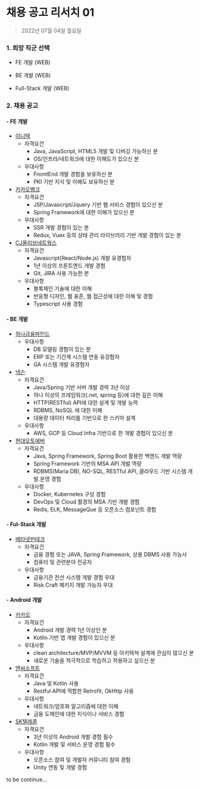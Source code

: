 # 채용 공고 리서치 01

> 2022년 07월 04일 월요일



### 1. 희망 직군 선택

- FE 개발 (WEB)

- BE 개발 (WEB)

- Full-Stack 개발 (WEB)

  

### 2. 채용 공고

####   - FE 개발

- [이니텍](https://www.jobkorea.co.kr/Recruit/GI_Read/38837638?rPageCode=SL)
  - 자격요건
    - Java, JavaScript, HTML5 개발 및 디버깅 가능하신 분
    - OS/인프라/네트워크에 대한 이해도가 있으신 분
  - 우대사항
    - FromtEnd 개발 경험을 보유하신 분
    - PKI 기반 지식 및 이해도 보유하신 분
- [카카오뱅크](https://www.jobkorea.co.kr/Recruit/GI_Read/38916473?Oem_Code=C1&logpath=1&stext=%ED%94%84%EB%A1%A0%ED%8A%B8%EC%97%94%EB%93%9C%20%EA%B0%9C%EB%B0%9C&listno=1)
  - 자격요건
    - JSP/Javascript/Jquery 기반 웹 서비스 경험이 있으신 분
    - Spring Framework에 대한 이해가 있으신 분
  - 우대사항
    - SSR 개발 경험이 있는 분
    - Redux, Vuex 등의 상태 관리 라이브러리 기반 개발 경험이 있는 분
- [CJ올리브네트웍스](https://www.jobkorea.co.kr/Recruit/GI_Read/38808578?Oem_Code=C1&logpath=1&stext=%ED%94%84%EB%A1%A0%ED%8A%B8%EC%97%94%EB%93%9C%20%EA%B0%9C%EB%B0%9C&listno=3)
  - 자격요건
    - Javascript(React/Node.js) 개발 유경험자
    - 1년 이상의 프론트엔드 개발 경험
    - Git, JIRA 사용 가능한 분
  - 우대사항
    - 블록체인 기술에 대한 이해
    - 반응형 디자인, 웹 표준, 웹 접근성에 대한 이해 및 경험
    - Typescript 사용 경험

####   - BE 개발

- [하나금융파인드](https://www.jobkorea.co.kr/Recruit/GI_Read/38712460?Oem_Code=C1&logpath=1&stext=%EB%B0%B1%EC%97%94%EB%93%9C%20%EA%B0%9C%EB%B0%9C&listno=7)
  - 우대사항
    - DB 모델링 경험이 있는 분
    - ERP 또는 기간계 시스템 연동 유겅험자
    - GA 시스템 개발 유경험자
- [넥슨](https://www.jobkorea.co.kr/Recruit/GI_Read/38725324?Oem_Code=C1&logpath=1&stext=%EB%B0%B1%EC%97%94%EB%93%9C%20%EA%B0%9C%EB%B0%9C&listno=57)
  - 자격요건
    - Java/Spring 기반 서버 개발 경력 3년 이상
    - 하나 이상의 프레임워크(.net, spring 등)에 대한 깊은 이해
    - HTTP(RESTful) API에 대한 설계 및 개발 능력
    - RDBMS, NoSQL 에 대한 이해
    - 대용량 데이터 처리를 기반으로 한 스키마 설계
  - 우대사항
    - AWS, GCP 등 Cloud Infra 기반으로 한 개발 경험이 있으신 분
- [현대오토에버](https://www.jobkorea.co.kr/Recruit/GI_Read/38123926?Oem_Code=C1&logpath=1&stext=%EB%B0%B1%EC%97%94%EB%93%9C%20%EA%B0%9C%EB%B0%9C&listno=56)
  - 자격요건
    - Java, Spring Framework, Spring Boot 활용한 백엔드 개발 역량
    - Spring Framework 기반의 MSA API 개발 역량
    - RDBMS(Maria DB), NO-SQL, RESTful API, 클라우드 기반 시스템 개발.운영 경험
  - 우대사항
    - Docker, Kubernetes 구성 경험
    - DevOps 및 Cloud 활경의 MSA 기반 개발 경험
    - Redis, ELK, MessageQue 등 오픈소스 컴포넌트 경험

####   - Ful-Stack 개발

- [메타넷핀테크](https://www.jobkorea.co.kr/Recruit/GI_Read/38201421?Oem_Code=C1&logpath=1&stext=%ED%92%80%EC%8A%A4%ED%83%9D%20%EA%B0%9C%EB%B0%9C&listno=1)
  - 자격요건
    - 금융 경험 또는 JAVA, Spring Framework, 상용 DBMS 사용 가능사
    - 컴퓨터 및 관련분야 전공자
  - 우대사항
    - 금융기관 전산 시스템 개발 경험 우대
    - Risk Craft 페키지 개발 가능자 우대

#### - Android 개발

- [카카오](https://careers.kakao.com/jobs/P-12570)
  - 자격요건
    - Android 개발 경력 1년 이상인 분
    - Kotlin 기반 앱 개발 경험이 있으신 분
  - 우대사항
    - clean architecture/MVP/MVVM 등 아키텍쳐 설계에 관심이 많으신 분
    - 새로운 기술을 적극적으로 학습하고 적용하고 싶으신 분
- [엔씨소프트](https://www.jobkorea.co.kr/Recruit/GI_Read/38638897?Oem_Code=C1&logpath=1&stext=%EC%95%88%EB%93%9C%EB%A1%9C%EC%9D%B4%EB%93%9C%20%EA%B0%9C%EB%B0%9C&listno=4)
  - 자격요건
    - Java 및 Kotlin 사용
    - Restful API에 적합한 Retrofit, OkHttp 사용
  - 우대사항
    - 네트워크/암호화 알고리즘에 대한 이해
    - 금융 도메인에 대한 지식이나 서비스 경험
- [SK텔레콤](https://www.jobkorea.co.kr/Recruit/GI_Read/38812708?Oem_Code=C1&logpath=1&stext=%EC%95%88%EB%93%9C%EB%A1%9C%EC%9D%B4%EB%93%9C%20%EA%B0%9C%EB%B0%9C&listno=10)
  - 자격요건
    - 3년 이상의 Android 개발 경험 필수
    - Kotlin 개발 및 서비스 운영 경험 필수
  - 우대사항
    - 오픈소스 참여 및 개발자 커뮤니티 참여 경험
    - Unity 연동 및 개발 경험

to be continue...

